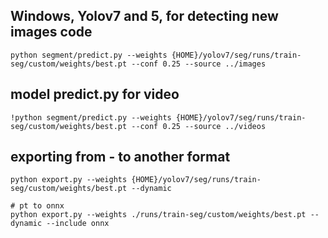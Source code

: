 ## Windows, Yolov7 and 5, for detecting new images code 

    python segment/predict.py --weights {HOME}/yolov7/seg/runs/train-seg/custom/weights/best.pt --conf 0.25 --source ../images

## model predict.py for video

    !python segment/predict.py --weights {HOME}/yolov7/seg/runs/train-seg/custom/weights/best.pt --conf 0.25 --source ../videos


## exporting from - to another format
    python export.py --weights {HOME}/yolov7/seg/runs/train-seg/custom/weights/best.pt --dynamic

    # pt to onnx
    python export.py --weights ./runs/train-seg/custom/weights/best.pt --dynamic --include onnx
    
